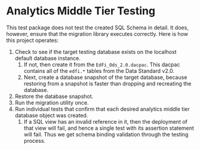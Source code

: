 ﻿# Analytics Middle Tier Testing

This test package does not test the created SQL Schema in detail. It does,
however, ensure that the migration library executes correctly. Here is how this
project operates:

1. Check to see if the target testing database exists on the localhost default
   database instance.
    1. If not, then create it from the `EdFi_Ods_2.0.dacpac`. This dacpac contains
       all of the `edfi.*` tables from the Data Standard v2.0.
    1. Next, create a database snapshot of the target database, because restoring
       from a snapshot is faster than dropping and recreating the database.
1. Restore the database snapshot.
1. Run the migration utility once.
1. Run individual tests that confirm that each desired analytics middle tier
   database object was created.
    1. If a SQL view has an invalid reference in it, then the deployment of that
       view will fail, and hence a single test with its assertion statement will
       fail. Thus we get schema binding validation through the testing process.

